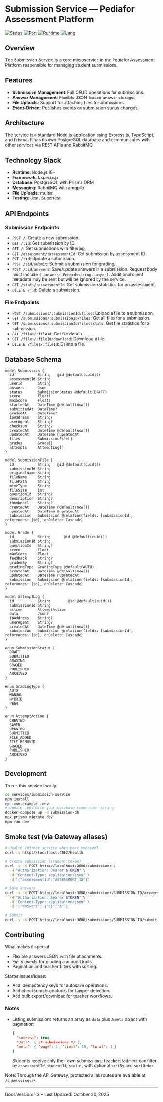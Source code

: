 # Submission Service — Pediafor Assessment Platform

[![Status](https://img.shields.io/badge/status-production--ready-success)](.)
[![Port](https://img.shields.io/badge/port-4002-blue)](.)
[![Runtime](https://img.shields.io/badge/runtime-Node.js%2018+-brightgreen?logo=nodedotjs)](.)
[![Lang](https://img.shields.io/badge/lang-TypeScript%205.x-blue?logo=typescript)](.)

## Overview

The Submission Service is a core microservice in the Pediafor Assessment Platform responsible for managing student submissions.

## Features

- **Submission Management**: Full CRUD operations for submissions.
- **Answer Management**: Flexible JSON-based answer storage.
- **File Uploads**: Support for attaching files to submissions.
- **Event-Driven**: Publishes events on submission status changes.

## Architecture

The service is a standard Node.js application using Express.js, TypeScript, and Prisma. It has its own PostgreSQL database and communicates with other services via REST APIs and RabbitMQ.

## Technology Stack

- **Runtime**: Node.js 18+
- **Framework**: Express.js
- **Database**: PostgreSQL with Prisma ORM
- **Messaging**: RabbitMQ with amqplib
- **File Uploads**: multer
- **Testing**: Jest, Supertest

## API Endpoints

### Submission Endpoints

- `POST /`: Create a new submission.
- `GET /:id`: Get submission by ID.
- `GET /`: Get submissions with filtering.
- `GET /assessment/:assessmentId`: Get submission by assessment ID.
- `PUT /:id`: Update a submission.
- `POST /:id/submit`: Submit a submission for grading.
- `POST /:id/answers`: Save/update answers in a submission. Request body must include `{ answers: Record<string, any> }`. Additional client metadata may be sent but will be ignored by the service.
- `GET /stats/:assessmentId`: Get submission statistics for an assessment.
- `DELETE /:id`: Delete a submission.

### File Endpoints

- `POST /submissions/:submissionId/files`: Upload a file to a submission.
- `GET /submissions/:submissionId/files`: Get all files for a submission.
- `GET /submissions/:submissionId/files/stats`: Get file statistics for a submission.
- `GET /files/:fileId`: Get file details.
- `GET /files/:fileId/download`: Download a file.
- `DELETE /files/:fileId`: Delete a file.

## Database Schema

```prisma
model Submission {
  id           String   @id @default(cuid())
  assessmentId String
  userId       String
  answers      Json
  status       SubmissionStatus @default(DRAFT)
  score        Float?
  maxScore     Float?
  startedAt    DateTime @default(now())
  submittedAt  DateTime?
  gradedAt     DateTime?
  ipAddress    String?
  userAgent    String?
  checksum     String?
  createdAt    DateTime @default(now())
  updatedAt    DateTime @updatedAt
  files        SubmissionFile[]
  grades       Grade[]
  attempts     AttemptLog[]
}

model SubmissionFile {
  id           String   @id @default(cuid())
  submissionId String
  originalName String
  fileName     String
  filePath     String
  mimeType     String
  fileSize     Int
  questionId   String?
  description  String?
  thumbnail    String?
  createdAt    DateTime @default(now())
  updatedAt    DateTime @updatedAt
  submission   Submission @relation(fields: [submissionId], references: [id], onDelete: Cascade)
}

model Grade {
  id           String      @id @default(cuid())
  submissionId String
  questionId   String?
  score        Float
  maxScore     Float
  feedback     String?
  gradedBy     String?
  gradingType  GradingType @default(AUTO)
  createdAt    DateTime @default(now())
  updatedAt    DateTime @updatedAt
  submission   Submission @relation(fields: [submissionId], references: [id], onDelete: Cascade)
}

model AttemptLog {
  id           String        @id @default(cuid())
  submissionId String
  action       AttemptAction
  data         Json?
  ipAddress    String?
  userAgent    String?
  createdAt    DateTime @default(now())
  submission   Submission @relation(fields: [submissionId], references: [id], onDelete: Cascade)
}

enum SubmissionStatus {
  DRAFT
  SUBMITTED
  GRADING
  GRADED
  PUBLISHED
  ARCHIVED
}

enum GradingType {
  AUTO
  MANUAL
  HYBRID
  PEER
}

enum AttemptAction {
  CREATED
  SAVED
  UPDATED
  SUBMITTED
  FILE_ADDED
  FILE_REMOVED
  GRADED
  PUBLISHED
  ARCHIVED
}
```

## Development

To run this service locally:

```bash
cd services/submission-service
npm install
cp .env.example .env
# Update .env with your database connection string
docker-compose up -d submission-db
npx prisma migrate dev
npm run dev
```

## Smoke test (via Gateway aliases)

```bash
# Health (direct service when port exposed)
curl -s http://localhost:4002/health

# Create submission (student token)
curl -s -X POST http://localhost:3000/submissions \
  -H "Authorization: Bearer $TOKEN" \
  -H "Content-Type: application/json" \
  -d '{"assessmentId":"ASSESSMENT_ID"}'

# Save answers
curl -s -X POST http://localhost:3000/submissions/SUBMISSION_ID/answers \
  -H "Authorization: Bearer $TOKEN" \
  -H "Content-Type: application/json" \
  -d '{"answers": {"q1":"A"}}'

# Submit
curl -s -X POST http://localhost:3000/submissions/SUBMISSION_ID/submit -H "Authorization: Bearer $TOKEN"
```

## Contributing

What makes it special:
- Flexible answers JSON with file attachments.
- Emits events for grading and audit trails.
- Pagination and teacher filters with sorting.

Starter issues/ideas:
- Add idempotency keys for autosave operations.
- Add checksums/signatures for tamper detection.
- Add bulk export/download for teacher workflows.

### Notes

- Listing submissions returns an array as `data` plus a `meta` object with pagination:
  ```json
  {
    "success": true,
    "data": [ /* submissions */ ],
    "meta": { "page": 1, "limit": 10, "total": 1 }
  }
  ```
  Students receive only their own submissions; teachers/admins can filter by `assessmentId`, `studentId`, `status`, with optional `sortBy` and `sortOrder`.

Note: Through the API Gateway, protected alias routes are available at `/submissions/*`.

---

Docs Version: 1.3 • Last Updated: October 20, 2025